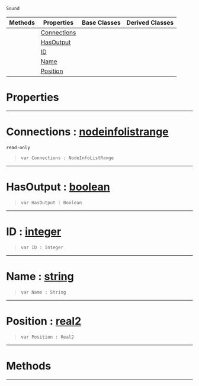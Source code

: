  `Sound`

|Methods|Properties|Base Classes|Derived Classes|
|---|---|---|---|
| |[Connections](nodeprintinfo.md#connections-zilch-engine)| | |
| |[HasOutput](nodeprintinfo.md#hasoutput-zilch-engine-do)| | |
| |[ID](nodeprintinfo.md#id-zilch-engine-documenta)| | |
| |[Name](nodeprintinfo.md#name-zilch-engine-documen)| | |
| |[Position](nodeprintinfo.md#position-zilch-engine-doc)| | |


 #  Properties


---  
 #  Connections : [nodeinfolistrange](nodeinfolistrange.md)

 `read-only`

> 
> ```TS:Nada
> var Connections : NodeInfoListRange


---  
 #  HasOutput : [boolean](../nada_base_types/boolean.md)

> 
> ```TS:Nada
> var HasOutput : Boolean


---  
 #  ID : [integer](../nada_base_types/integer.md)

> 
> ```TS:Nada
> var ID : Integer


---  
 #  Name : [string](../nada_base_types/string.md)

> 
> ```TS:Nada
> var Name : String


---  
 #  Position : [real2](../nada_base_types/real2.md)

> 
> ```TS:Nada
> var Position : Real2


---  
 #  Methods


---  
 

 